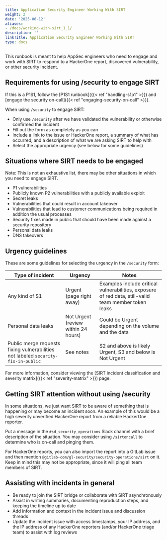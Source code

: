 ```yaml
---
title: Application Security Engineer Working With SIRT
weight: 2
date: '2025-06-12'
aliases:
- /docs/working-with-sirt_1_1/
description: ''
linkTitle: Application Security Engineer Working With SIRT
type: docs
---
```


This runbook is meant to help AppSec engineers who need to engage and work with SIRT to respond to a HackerOne report, discovered vulnerability, or other security incident.

## Requirements for using /security to engage SIRT

If this is a P1S1, follow the [P1S1 runbook]({{< ref "handling-s1p1" >}}) and [engage the security on-call]({{< ref "engaging-security-on-call" >}}).

When using `/security` to engage SIRT:

- Only use `/security` after we have validated the vulnerability or otherwise confirmed the incident
- Fill out the form as completely as you can
- Include a link to the issue or HackerOne report, a summary of what has occurred, and a description of what we are asking SIRT to help with
- Select the appropriate urgency (see below for some guidelines)

## Situations where SIRT needs to be engaged

Note: This is not an exhaustive list, there may be other situations in which you need to engage SIRT.

- P1 vulnerabilities
- Publicly known P2 vulnerabilities with a publicly available exploit
- Secret leaks
- Vulnerabilities that could result in account takeover
- Vulnerabilities that lead to customer communications being required in addition the usual processes
- Security fixes made in public that should have been made against a security repository
- Personal data leaks
- DNS takeovers

## Urgency guidelines

These are some guidelines for selecting the urgency in the `/security` form:

| Type of incident | Urgency | Notes |
| --- | --- | --- |
| Any kind of S1 | Urgent (page right away) | Examples include critical vulnerabilities, exposure of red data, still-valid team member token leaks |
| Personal data leaks | Not Urgent (review within 24 hours) | Could be Urgent depending on the volume and the data |
| Public merge requests fixing vulnerabilities not labeled `security-fix-in-public` | See notes | S2 and above is likely Urgent, S3 and below is Not Urgent |

For more information, consider viewing the [SIRT incident classification and severity matrix]({{< ref "severity-matrix" >}}) page.

## Getting SIRT attention without using /security

In some situations, we just want SIRT to be aware of something that is happening or may become an incident soon. An example of this would be a high severity unverified HackerOne report from a reliable HackerOne reporter.

Put a message in the `#sd_security_operations` Slack channel with a brief description of the situation. You may consider using `/sirtoncall` to determine who is on-call and pinging them.

For HackerOne reports, you can also import the report into a GitLab issue and then mention `@gitlab-com/gl-security/security-operations/sirt` on it. Keep in mind this may not be appropriate, since it will ping all team members of SIRT.

## Assisting with incidents in general

- Be ready to join the SIRT bridge or collaborate with SIRT asynchronously
- Assist in writing summaries, documenting reproduction steps, and keeping the timeline up to date
- Add information and context in the incident issue and discussion threads
- Update the incident issue with access timestamps, your IP address, and the IP address of any HackerOne reporters (and/or HackerOne triage team) to assist with log reviews
